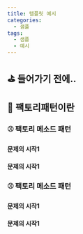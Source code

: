 ```yaml
---
title: 템플릿 예시
categories:
  - 샘플
tags:
  - 샘플
  - 예시
---
```



## ⛳ 들어가기 전에..
## 👋 팩토리패턴이란
### ⚾ 팩토리 메소드 패턴
#### 문제의 시작1
#### 문제의 시작1

### ⚾ 팩토리 메소드 패턴
#### 문제의 시작1
#### 문제의 시작1